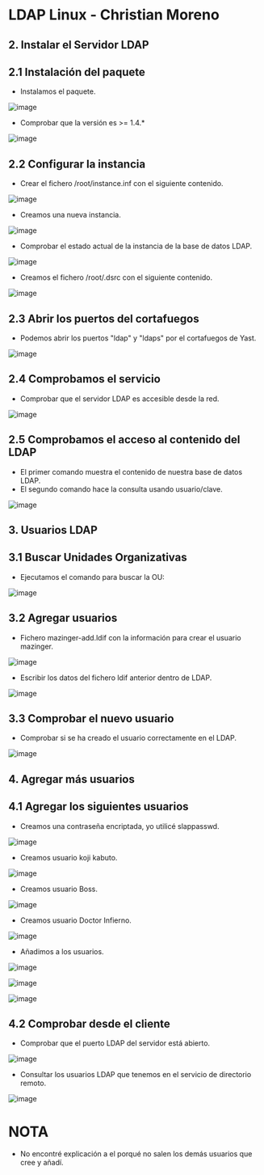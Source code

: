 # LDAP Linux - Christian Moreno #

## 2. Instalar el Servidor LDAP

## 2.1 Instalación del paquete
  
  - Instalamos el paquete.
 
![image](https://github.com/christianjmx/ADD_christian/blob/main/TRIM%201/Tema%204/LDAP%20Linux/IMG/1.png)

  - Comprobar que la versión es >= 1.4.*

![image](https://github.com/christianjmx/ADD_christian/blob/main/TRIM%201/Tema%204/LDAP%20Linux/IMG/2.png)

## 2.2 Configurar la instancia

  - Crear el fichero /root/instance.inf con el siguiente contenido. 

![image](https://github.com/christianjmx/ADD_christian/blob/main/TRIM%201/Tema%204/LDAP%20Linux/IMG/3.png)

  - Creamos una nueva instancia.

![image](https://github.com/christianjmx/ADD_christian/blob/main/TRIM%201/Tema%204/LDAP%20Linux/IMG/4.png)

  - Comprobar el estado actual de la instancia de la base de datos LDAP.

![image](https://github.com/christianjmx/ADD_christian/blob/main/TRIM%201/Tema%204/LDAP%20Linux/IMG/5.png)

  - Creamos el fichero /root/.dsrc con el siguiente contenido.

![image](https://github.com/christianjmx/ADD_christian/blob/main/TRIM%201/Tema%204/LDAP%20Linux/IMG/6.png)

## 2.3 Abrir los puertos del cortafuegos

  - Podemos abrir los puertos "ldap" y "ldaps" por el cortafuegos de Yast.

![image](https://github.com/christianjmx/ADD_christian/blob/main/TRIM%201/Tema%204/LDAP%20Linux/IMG/7.png)

## 2.4 Comprobamos el servicio

  - Comprobar que el servidor LDAP es accesible desde la red.

![image](https://github.com/christianjmx/ADD_christian/blob/main/TRIM%201/Tema%204/LDAP%20Linux/IMG/8.png)

## 2.5 Comprobamos el acceso al contenido del LDAP

  - El primer comando muestra el contenido de nuestra base de datos LDAP.
  - El segundo comando hace la consulta usando usuario/clave.

![image](https://github.com/christianjmx/ADD_christian/blob/main/TRIM%201/Tema%204/LDAP%20Linux/IMG/9.png)

## 3. Usuarios LDAP

## 3.1 Buscar Unidades Organizativas

  - Ejecutamos el comando para buscar la OU:

![image](https://github.com/christianjmx/ADD_christian/blob/main/TRIM%201/Tema%204/LDAP%20Linux/IMG/10.png)

## 3.2 Agregar usuarios

  - Fichero mazinger-add.ldif con la información para crear el usuario mazinger.

![image](https://github.com/christianjmx/ADD_christian/blob/main/TRIM%201/Tema%204/LDAP%20Linux/IMG/11.png)

  - Escribir los datos del fichero ldif anterior dentro de LDAP.
  
![image](https://github.com/christianjmx/ADD_christian/blob/main/TRIM%201/Tema%204/LDAP%20Linux/IMG/12.png)

## 3.3 Comprobar el nuevo usuario

  - Comprobar si se ha creado el usuario correctamente en el LDAP.

![image](https://github.com/christianjmx/ADD_christian/blob/main/TRIM%201/Tema%204/LDAP%20Linux/IMG/13.png)

## 4. Agregar más usuarios

## 4.1 Agregar los siguientes usuarios

  - Creamos una contraseña encriptada, yo utilicé slappasswd.

![image](https://github.com/christianjmx/ADD_christian/blob/main/TRIM%201/Tema%204/LDAP%20Linux/IMG/14.png)

  - Creamos usuario koji kabuto.

![image](https://github.com/christianjmx/ADD_christian/blob/main/TRIM%201/Tema%204/LDAP%20Linux/IMG/15.png)

  - Creamos usuario Boss.

![image](https://github.com/christianjmx/ADD_christian/blob/main/TRIM%201/Tema%204/LDAP%20Linux/IMG/16.png)

  - Creamos usuario Doctor Infierno.

![image](https://github.com/christianjmx/ADD_christian/blob/main/TRIM%201/Tema%204/LDAP%20Linux/IMG/17.png)

  - Añadimos a los usuarios.

![image](https://github.com/christianjmx/ADD_christian/blob/main/TRIM%201/Tema%204/LDAP%20Linux/IMG/18.png)

![image](https://github.com/christianjmx/ADD_christian/blob/main/TRIM%201/Tema%204/LDAP%20Linux/IMG/19.png)

![image](https://github.com/christianjmx/ADD_christian/blob/main/TRIM%201/Tema%204/LDAP%20Linux/IMG/20.png)

## 4.2 Comprobar desde el cliente

  - Comprobar que el puerto LDAP del servidor está abierto.

![image](https://github.com/christianjmx/ADD_christian/blob/main/TRIM%201/Tema%204/LDAP%20Linux/IMG/21.png)

  - Consultar los usuarios LDAP que tenemos en el servicio de directorio remoto.

![image](https://github.com/christianjmx/ADD_christian/blob/main/TRIM%201/Tema%204/LDAP%20Linux/IMG/22.png)

# NOTA

  - No encontré explicación a el porqué no salen los demás usuarios que cree y añadí.
